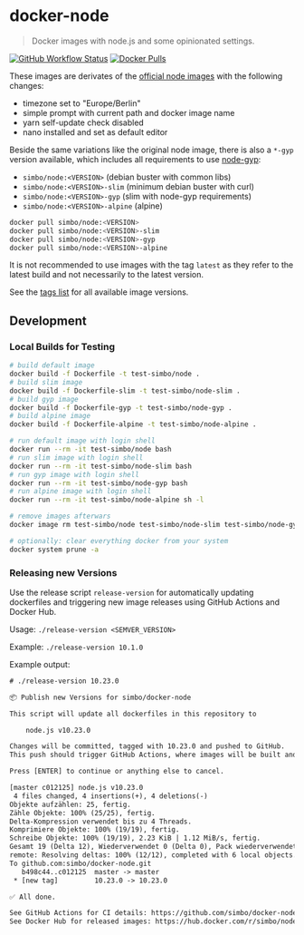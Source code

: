 docker-node
===========

> Docker images with node.js and some opinionated settings.

[![GitHub Workflow Status](https://img.shields.io/github/workflow/status/simbo/docker-node/CI)](https://github.com/simbo/docker-node/actions?query=workflow%3ACI)
[![Docker Pulls](https://img.shields.io/docker/pulls/simbo/node.svg)](https://hub.docker.com/r/simbo/node)


These images are derivates of the [official node images](https://hub.docker.com/_/node/)
with the following changes:

  - timezone set to "Europe/Berlin"
  - simple prompt with current path and docker image name
  - yarn self-update check disabled
  - nano installed and set as default editor

Beside the same variations like the original node image, there is also a `*-gyp`
version available, which includes all requirements to use [node-gyp](https://github.com/nodejs/node-gyp):

  - `simbo/node:<VERSION>` (debian buster with common libs)
  - `simbo/node:<VERSION>-slim` (minimum debian buster with curl)
  - `simbo/node:<VERSION>-gyp` (slim with node-gyp requirements)
  - `simbo/node:<VERSION>-alpine` (alpine)

```sh
docker pull simbo/node:<VERSION>
docker pull simbo/node:<VERSION>-slim
docker pull simbo/node:<VERSION>-gyp
docker pull simbo/node:<VERSION>-alpine
```

It is not recommended to use images with the tag `latest` as they refer to the
latest build and not necessarily to the latest version.

See the [tags list](https://hub.docker.com/r/simbo/node/tags/) for all available
image versions.

## Development

### Local Builds for Testing

```sh
# build default image
docker build -f Dockerfile -t test-simbo/node .
# build slim image
docker build -f Dockerfile-slim -t test-simbo/node-slim .
# build gyp image
docker build -f Dockerfile-gyp -t test-simbo/node-gyp .
# build alpine image
docker build -f Dockerfile-alpine -t test-simbo/node-alpine .

# run default image with login shell
docker run --rm -it test-simbo/node bash
# run slim image with login shell
docker run --rm -it test-simbo/node-slim bash
# run gyp image with login shell
docker run --rm -it test-simbo/node-gyp bash
# run alpine image with login shell
docker run --rm -it test-simbo/node-alpine sh -l

# remove images afterwars
docker image rm test-simbo/node test-simbo/node-slim test-simbo/node-gyp test-simbo/node-alpine

# optionally: clear everything docker from your system
docker system prune -a
```

### Releasing new Versions

Use the release script `release-version` for automatically updating dockerfiles
and triggering new image releases using GitHub Actions and Docker Hub.

Usage: `./release-version <SEMVER_VERSION>`

Example: `./release-version 10.1.0`

Example output:

```txt
# ./release-version 10.23.0

📦 Publish new Versions for simbo/docker-node

This script will update all dockerfiles in this repository to

    node.js v10.23.0

Changes will be committed, tagged with 10.23.0 and pushed to GitHub.
This push should trigger GitHub Actions, where images will be built and released to Docker Hub, where they will be tagged with 10, 10.23 and 10.23.0.

Press [ENTER] to continue or anything else to cancel.

[master c012125] node.js v10.23.0
 4 files changed, 4 insertions(+), 4 deletions(-)
Objekte aufzählen: 25, fertig.
Zähle Objekte: 100% (25/25), fertig.
Delta-Kompression verwendet bis zu 4 Threads.
Komprimiere Objekte: 100% (19/19), fertig.
Schreibe Objekte: 100% (19/19), 2.23 KiB | 1.12 MiB/s, fertig.
Gesamt 19 (Delta 12), Wiederverwendet 0 (Delta 0), Pack wiederverwendet 0
remote: Resolving deltas: 100% (12/12), completed with 6 local objects.
To github.com:simbo/docker-node.git
   b498c44..c012125  master -> master
 * [new tag]         10.23.0 -> 10.23.0

✅ All done.

See GitHub Actions for CI details: https://github.com/simbo/docker-node/actions
See Docker Hub for released images: https://hub.docker.com/r/simbo/node/tags
```